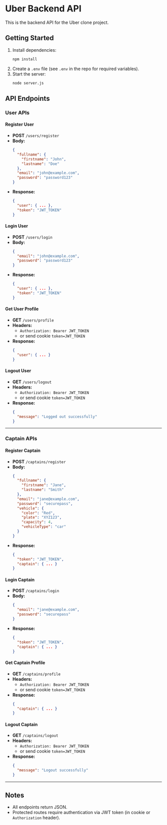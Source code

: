 # Uber Backend API

This is the backend API for the Uber clone project.

## Getting Started

1. Install dependencies:
   ```sh
   npm install
   ```
2. Create a `.env` file (see `.env` in the repo for required variables).
3. Start the server:
   ```sh
   node server.js
   ```

## API Endpoints

### User APIs

#### Register User

- **POST** `/users/register`
- **Body:**
  ```json
  {
    "fullname": {
      "firstname": "John",
      "lastname": "Doe"
    },
    "email": "john@example.com",
    "password": "password123"
  }
  ```
- **Response:**
  ```json
  {
    "user": { ... },
    "token": "JWT_TOKEN"
  }
  ```

#### Login User

- **POST** `/users/login`
- **Body:**
  ```json
  {
    "email": "john@example.com",
    "password": "password123"
  }
  ```
- **Response:**
  ```json
  {
    "user": { ... },
    "token": "JWT_TOKEN"
  }
  ```

#### Get User Profile

- **GET** `/users/profile`
- **Headers:**
  - `Authorization: Bearer JWT_TOKEN`
  - or send cookie `token=JWT_TOKEN`
- **Response:**
  ```json
  {
    "user": { ... }
  }
  ```

#### Logout User

- **GET** `/users/logout`
- **Headers:**
  - `Authorization: Bearer JWT_TOKEN`
  - or send cookie `token=JWT_TOKEN`
- **Response:**
  ```json
  {
    "message": "Logged out successfully"
  }
  ```

---

### Captain APIs

#### Register Captain

- **POST** `/captains/register`
- **Body:**
  ```json
  {
    "fullname": {
      "firstname": "Jane",
      "lastname": "Smith"
    },
    "email": "jane@example.com",
    "password": "securepass",
    "vehicle": {
      "color": "Red",
      "plate": "XYZ123",
      "capacity": 4,
      "vehicleType": "car"
    }
  }
  ```
- **Response:**
  ```json
  {
    "token": "JWT_TOKEN",
    "captain": { ... }
  }
  ```

#### Login Captain

- **POST** `/captains/login`
- **Body:**
  ```json
  {
    "email": "jane@example.com",
    "password": "securepass"
  }
  ```
- **Response:**
  ```json
  {
    "token": "JWT_TOKEN",
    "captain": { ... }
  }
  ```

#### Get Captain Profile

- **GET** `/captains/profile`
- **Headers:**
  - `Authorization: Bearer JWT_TOKEN`
  - or send cookie `token=JWT_TOKEN`
- **Response:**
  ```json
  {
    "captain": { ... }
  }
  ```

#### Logout Captain

- **GET** `/captains/logout`
- **Headers:**
  - `Authorization: Bearer JWT_TOKEN`
  - or send cookie `token=JWT_TOKEN`
- **Response:**
  ```json
  {
    "message": "Logout successfully"
  }
  ```

---

## Notes

- All endpoints return JSON.
- Protected routes require authentication via JWT token (in cookie or `Authorization` header).